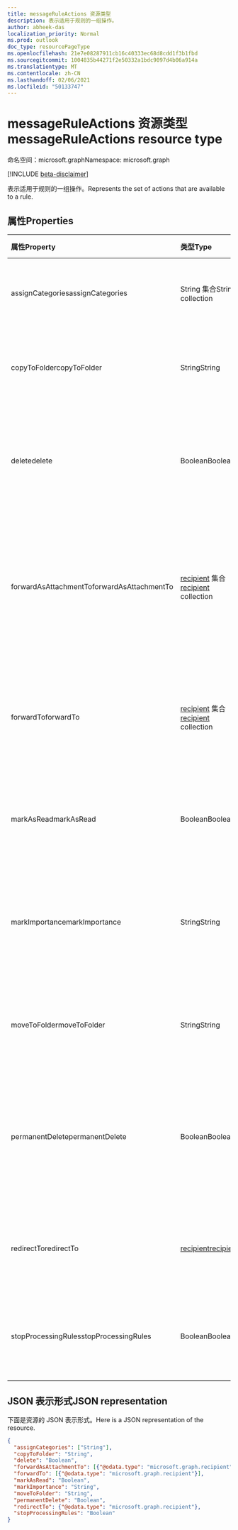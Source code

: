 ```yaml
---
title: messageRuleActions 资源类型
description: 表示适用于规则的一组操作。
author: abheek-das
localization_priority: Normal
ms.prod: outlook
doc_type: resourcePageType
ms.openlocfilehash: 21e7e08287911cb16c40333ec68d8cdd1f3b1fbd
ms.sourcegitcommit: 1004835b44271f2e50332a1bdc9097d4b06a914a
ms.translationtype: MT
ms.contentlocale: zh-CN
ms.lasthandoff: 02/06/2021
ms.locfileid: "50133747"
---
```

# <a name="messageruleactions-resource-type"></a><span data-ttu-id="6734a-103">messageRuleActions 资源类型</span><span class="sxs-lookup"><span data-stu-id="6734a-103">messageRuleActions resource type</span></span>

<span data-ttu-id="6734a-104">命名空间：microsoft.graph</span><span class="sxs-lookup"><span data-stu-id="6734a-104">Namespace: microsoft.graph</span></span>

[!INCLUDE [beta-disclaimer](../../includes/beta-disclaimer.md)]

<span data-ttu-id="6734a-105">表示适用于规则的一组操作。</span><span class="sxs-lookup"><span data-stu-id="6734a-105">Represents the set of actions that are available to a rule.</span></span>

## <a name="properties"></a><span data-ttu-id="6734a-106">属性</span><span class="sxs-lookup"><span data-stu-id="6734a-106">Properties</span></span>
| <span data-ttu-id="6734a-107">属性</span><span class="sxs-lookup"><span data-stu-id="6734a-107">Property</span></span>     | <span data-ttu-id="6734a-108">类型</span><span class="sxs-lookup"><span data-stu-id="6734a-108">Type</span></span>   |<span data-ttu-id="6734a-109">说明</span><span class="sxs-lookup"><span data-stu-id="6734a-109">Description</span></span>|
|:---------------|:--------|:----------|
| <span data-ttu-id="6734a-110">assignCategories</span><span class="sxs-lookup"><span data-stu-id="6734a-110">assignCategories</span></span> | <span data-ttu-id="6734a-111">String 集合</span><span class="sxs-lookup"><span data-stu-id="6734a-111">String collection</span></span> | <span data-ttu-id="6734a-112">分配给邮件的类别列表。</span><span class="sxs-lookup"><span data-stu-id="6734a-112">A list of categories to be assigned to a message.</span></span> |
| <span data-ttu-id="6734a-113">copyToFolder</span><span class="sxs-lookup"><span data-stu-id="6734a-113">copyToFolder</span></span> | <span data-ttu-id="6734a-114">String</span><span class="sxs-lookup"><span data-stu-id="6734a-114">String</span></span> | <span data-ttu-id="6734a-115">将邮件复制到其中的文件夹的 ID。</span><span class="sxs-lookup"><span data-stu-id="6734a-115">The ID of a folder that a message is to be copied to.</span></span> |
| <span data-ttu-id="6734a-116">delete</span><span class="sxs-lookup"><span data-stu-id="6734a-116">delete</span></span> | <span data-ttu-id="6734a-117">Boolean</span><span class="sxs-lookup"><span data-stu-id="6734a-117">Boolean</span></span> | <span data-ttu-id="6734a-118">指示邮件是否应移动到“已删除项目”文件夹。</span><span class="sxs-lookup"><span data-stu-id="6734a-118">Indicates whether a message should be moved to the Deleted Items folder.</span></span> |
| <span data-ttu-id="6734a-119">forwardAsAttachmentTo</span><span class="sxs-lookup"><span data-stu-id="6734a-119">forwardAsAttachmentTo</span></span> | <span data-ttu-id="6734a-120">[recipient](recipient.md) 集合</span><span class="sxs-lookup"><span data-stu-id="6734a-120">[recipient](recipient.md) collection</span></span> | <span data-ttu-id="6734a-121">应以附件形式接收转发邮件的收件人的电子邮件地址。</span><span class="sxs-lookup"><span data-stu-id="6734a-121">The email addresses of the recipients to which a message should be forwarded as an attachment.</span></span> |
| <span data-ttu-id="6734a-122">forwardTo</span><span class="sxs-lookup"><span data-stu-id="6734a-122">forwardTo</span></span> | <span data-ttu-id="6734a-123">[recipient](recipient.md) 集合</span><span class="sxs-lookup"><span data-stu-id="6734a-123">[recipient](recipient.md) collection</span></span> | <span data-ttu-id="6734a-124">应接收转发邮件的收件人的电子邮件地址。</span><span class="sxs-lookup"><span data-stu-id="6734a-124">The email addresses of the recipients to which a message should be forwarded.</span></span> |
| <span data-ttu-id="6734a-125">markAsRead</span><span class="sxs-lookup"><span data-stu-id="6734a-125">markAsRead</span></span> | <span data-ttu-id="6734a-126">Boolean</span><span class="sxs-lookup"><span data-stu-id="6734a-126">Boolean</span></span> | <span data-ttu-id="6734a-127">指示是否应将邮件标记为已读。</span><span class="sxs-lookup"><span data-stu-id="6734a-127">Indicates whether a message should be marked as read.</span></span> |
| <span data-ttu-id="6734a-128">markImportance</span><span class="sxs-lookup"><span data-stu-id="6734a-128">markImportance</span></span> | <span data-ttu-id="6734a-129">String</span><span class="sxs-lookup"><span data-stu-id="6734a-129">String</span></span> | <span data-ttu-id="6734a-130">设置邮件重要性，可以是：`low`、`normal`、`high`。</span><span class="sxs-lookup"><span data-stu-id="6734a-130">Sets the importance of the message, which can be: `low`, `normal`, `high`.</span></span> |
| <span data-ttu-id="6734a-131">moveToFolder</span><span class="sxs-lookup"><span data-stu-id="6734a-131">moveToFolder</span></span> |  <span data-ttu-id="6734a-132">String</span><span class="sxs-lookup"><span data-stu-id="6734a-132">String</span></span>| <span data-ttu-id="6734a-133">邮件将移至其中的文件夹的 ID。</span><span class="sxs-lookup"><span data-stu-id="6734a-133">The ID of the folder that a message will be moved to.</span></span> |
| <span data-ttu-id="6734a-134">permanentDelete</span><span class="sxs-lookup"><span data-stu-id="6734a-134">permanentDelete</span></span> | <span data-ttu-id="6734a-135">Boolean</span><span class="sxs-lookup"><span data-stu-id="6734a-135">Boolean</span></span> | <span data-ttu-id="6734a-136">指示邮件是否应永久删除且不保存到“已删除项目”文件夹。</span><span class="sxs-lookup"><span data-stu-id="6734a-136">Indicates whether a message should be permanently deleted and not saved to the Deleted Items folder.</span></span> |
| <span data-ttu-id="6734a-137">redirectTo</span><span class="sxs-lookup"><span data-stu-id="6734a-137">redirectTo</span></span> | [<span data-ttu-id="6734a-138">recipient</span><span class="sxs-lookup"><span data-stu-id="6734a-138">recipient</span></span>](recipient.md) | <span data-ttu-id="6734a-139">邮件应重定向到的电子邮件地址。</span><span class="sxs-lookup"><span data-stu-id="6734a-139">The email address to which a message should be redirected.</span></span> |
| <span data-ttu-id="6734a-140">stopProcessingRules</span><span class="sxs-lookup"><span data-stu-id="6734a-140">stopProcessingRules</span></span> | <span data-ttu-id="6734a-141">Boolean</span><span class="sxs-lookup"><span data-stu-id="6734a-141">Boolean</span></span> | <span data-ttu-id="6734a-142">指示是否应对后续规则进行评估。</span><span class="sxs-lookup"><span data-stu-id="6734a-142">Indicates whether subsequent rules should be evaluated.</span></span> |


## <a name="json-representation"></a><span data-ttu-id="6734a-143">JSON 表示形式</span><span class="sxs-lookup"><span data-stu-id="6734a-143">JSON representation</span></span>
<span data-ttu-id="6734a-144">下面是资源的 JSON 表示形式。</span><span class="sxs-lookup"><span data-stu-id="6734a-144">Here is a JSON representation of the resource.</span></span>

<!-- {
  "blockType": "resource",
  "optionalProperties": [
   ],
  "@odata.type": "microsoft.graph.messageRuleActions"
}-->

```json
{
  "assignCategories": ["String"],
  "copyToFolder": "String",
  "delete": "Boolean",
  "forwardAsAttachmentTo": [{"@odata.type": "microsoft.graph.recipient"}],
  "forwardTo": [{"@odata.type": "microsoft.graph.recipient"}],
  "markAsRead": "Boolean",
  "markImportance": "String",
  "moveToFolder": "String",
  "permanentDelete": "Boolean",
  "redirectTo": {"@odata.type": "microsoft.graph.recipient"},
  "stopProcessingRules": "Boolean"
}

```

<!-- uuid: 8fcb5dbc-d5aa-4681-8e31-b001d5168d79
2015-10-25 14:57:30 UTC -->
<!--
{
  "type": "#page.annotation",
  "description": "messageRuleActions resource",
  "keywords": "",
  "section": "documentation",
  "tocPath": "",
  "suppressions": []
}
-->


